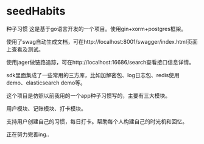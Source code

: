 # seedHabits
种子习惯
这是基于go语言开发的一个项目。使用gin+xorm+postgres框架。

使用了swag自动生成文档，可在http://localhost:8001/swagger/index.html页面上查看及测试。

使用jager做链路追踪，可在http://localhost:16686/search查看接口信息详情。

sdk里面集成了一些常用的三方库，比如加解密包、log日志包、redis使用demo、elasticsearch demo等。

这个项目是仿照以前我用的一个app种子习惯写的，主要有三大模块。

用户模块、记账模块、打卡模块。

支持用户创建自己的习惯，每日打卡。帮助每个人构建自己的时光机和回忆。

正在努力完善ing..
